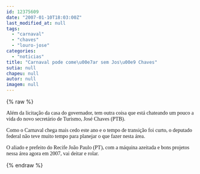 ```yaml
---
id: 12375609
date: "2007-01-10T18:03:00Z"
last_modified_at: null
tags:
  - "carnaval"
  - "chaves"
  - "louro-jose"
categories:
  - "noticias"
title: "Carnaval pode come\u00e7ar sem Jos\u00e9 Chaves"
sutia: null
chapeu: null
autor: null
imagem: null
---
```

{% raw %}
<p><P><FONT face=Verdana>Além da licitação da casa do governador, tem outra coisa que está chateando um pouco a vida do novo secretário de Turismo, José Chaves (PTB).</FONT></P></p>
<p><P><FONT face=Verdana>Como o Carnaval chega mais cedo este ano e o tempo de transição foi curto, o deputado federal não teve muito tempo para planejar o que fazer nesta área.</FONT></P></p>
<p><P><FONT face=Verdana>O aliado e prefeito do Recife João Paulo (PT), com a máquina azeitada e bons projetos nessa área agora em 2007, vai deitar e rolar.</FONT></P> </p>
{% endraw %}
